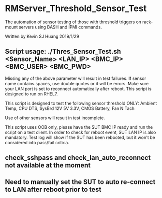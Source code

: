 # RMServer_Threshold_Sensor_Test
The automation of sensor testing of those with threshold triggers on rack-mount servers using BASH and IPMI commands.

Written by Kevin SJ Huang 2019/1/29

## Script usage: ./Thres_Sensor_Test.sh <Sensor_Name> <LAN_IP> <BMC_IP> <BMC_USER> <BMC_PWD>

Missing any of the above parameter will result in test failures.
If sensor name contains spaces, use double quotes or it will be errors.
Make sure your LAN port is set to reconnect automatically after reboot.
This script is designed to run on RHEL7.

This script is designed to test the following sensor threshold ONLY:
Ambient Temp, 
CPU DTS, 
SysBrd 12V 5V 3.3V, 
CMOS Battery, 
Fan N Tach

Use of other sensors will result in test incomplete.

This script uses OOB only, please have the SUT BMC IP ready and run the script on a test client.
In order to check for reboot event, SUT LAN IP is also mandatory.
Test log will show if the SUT has been rebooted, but it won't be considered into pass/fail critiria.

## check_sshpass and check_lan_auto_reconnect not available at the moment
## Need to manually set the SUT to auto re-connect to LAN after reboot prior to test
